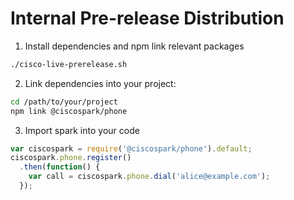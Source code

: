 # Internal Pre-release Distribution

1. Install dependencies and npm link relevant packages
```bash
./cisco-live-prerelease.sh
```
2. Link dependencies into your project:
```bash
cd /path/to/your/project
npm link @ciscospark/phone
```
3. Import spark into your code
```javascript
var ciscospark = require('@ciscospark/phone').default;
ciscospark.phone.register()
  .then(function() {
    var call = ciscospark.phone.dial('alice@example.com');
  });
```
